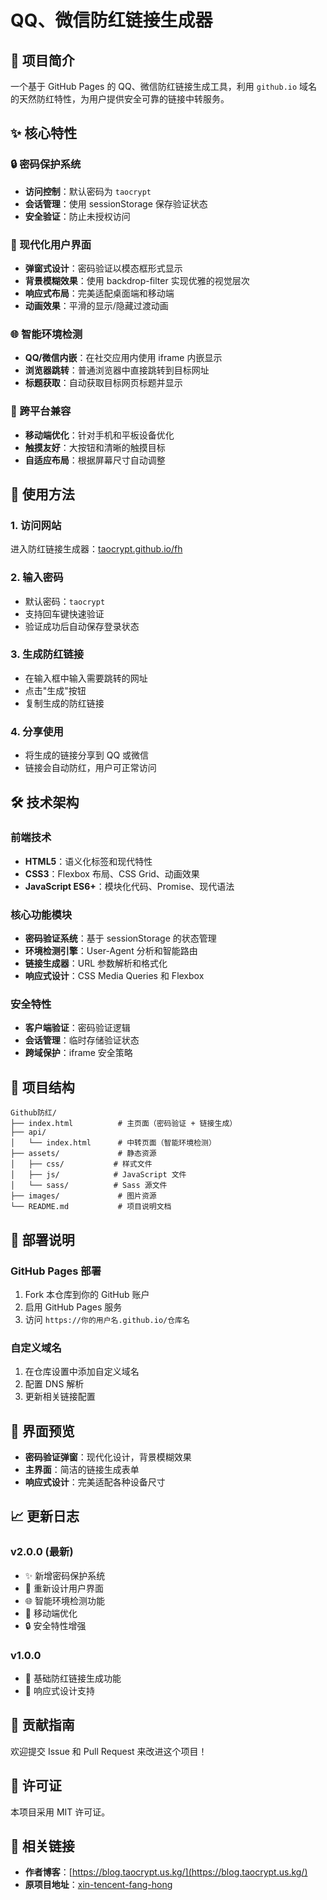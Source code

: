 # QQ、微信防红链接生成器

## 🎯 项目简介

一个基于 GitHub Pages 的 QQ、微信防红链接生成工具，利用 `github.io` 域名的天然防红特性，为用户提供安全可靠的链接中转服务。

## ✨ 核心特性

### 🔒 密码保护系统
- **访问控制**：默认密码为 `taocrypt`
- **会话管理**：使用 sessionStorage 保存验证状态
- **安全验证**：防止未授权访问

### 🎨 现代化用户界面
- **弹窗式设计**：密码验证以模态框形式显示
- **背景模糊效果**：使用 backdrop-filter 实现优雅的视觉层次
- **响应式布局**：完美适配桌面端和移动端
- **动画效果**：平滑的显示/隐藏过渡动画

### 🌐 智能环境检测
- **QQ/微信内嵌**：在社交应用内使用 iframe 内嵌显示
- **浏览器跳转**：普通浏览器中直接跳转到目标网址
- **标题获取**：自动获取目标网页标题并显示

### 📱 跨平台兼容
- **移动端优化**：针对手机和平板设备优化
- **触摸友好**：大按钮和清晰的触摸目标
- **自适应布局**：根据屏幕尺寸自动调整

## 🚀 使用方法

### 1. 访问网站
进入防红链接生成器：[taocrypt.github.io/fh](https://taocrypt.github.io/fh)

### 2. 输入密码
- 默认密码：`taocrypt`
- 支持回车键快速验证
- 验证成功后自动保存登录状态

### 3. 生成防红链接
- 在输入框中输入需要跳转的网址
- 点击"生成"按钮
- 复制生成的防红链接

### 4. 分享使用
- 将生成的链接分享到 QQ 或微信
- 链接会自动防红，用户可正常访问

## 🛠️ 技术架构

### 前端技术
- **HTML5**：语义化标签和现代特性
- **CSS3**：Flexbox 布局、CSS Grid、动画效果
- **JavaScript ES6+**：模块化代码、Promise、现代语法

### 核心功能模块
- **密码验证系统**：基于 sessionStorage 的状态管理
- **环境检测引擎**：User-Agent 分析和智能路由
- **链接生成器**：URL 参数解析和格式化
- **响应式设计**：CSS Media Queries 和 Flexbox

### 安全特性
- **客户端验证**：密码验证逻辑
- **会话管理**：临时存储验证状态
- **跨域保护**：iframe 安全策略

## 📁 项目结构

```
Github防红/
├── index.html          # 主页面（密码验证 + 链接生成）
├── api/
│   └── index.html      # 中转页面（智能环境检测）
├── assets/             # 静态资源
│   ├── css/           # 样式文件
│   ├── js/            # JavaScript 文件
│   └── sass/          # Sass 源文件
├── images/             # 图片资源
└── README.md           # 项目说明文档
```

## 🔧 部署说明

### GitHub Pages 部署
1. Fork 本仓库到你的 GitHub 账户
2. 启用 GitHub Pages 服务
3. 访问 `https://你的用户名.github.io/仓库名`

### 自定义域名
1. 在仓库设置中添加自定义域名
2. 配置 DNS 解析
3. 更新相关链接配置

## 🎨 界面预览

- **密码验证弹窗**：现代化设计，背景模糊效果
- **主界面**：简洁的链接生成表单
- **响应式设计**：完美适配各种设备尺寸

## 📈 更新日志

### v2.0.0 (最新)
- ✨ 新增密码保护系统
- 🎨 重新设计用户界面
- 🌐 智能环境检测功能
- 📱 移动端优化
- 🔒 安全特性增强

### v1.0.0
- 🚀 基础防红链接生成功能
- 📱 响应式设计支持

## 🤝 贡献指南

欢迎提交 Issue 和 Pull Request 来改进这个项目！

## 📄 许可证

本项目采用 MIT 许可证。

## 🔗 相关链接

- **作者博客**：[https://blog.taocrypt.us.kg/](https://blog.taocrypt.us.kg/)
- **原项目地址**：[xin-tencent-fang-hong](https://github.com/CalmXin/xin-tencent-fang-hong)

